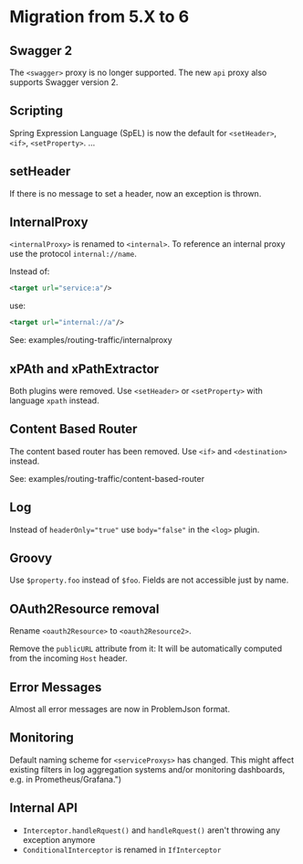 # Migration from 5.X to 6

## Swagger 2

The `<swagger>` proxy is no longer supported. The new `api` proxy also supports Swagger version 2.

## Scripting

Spring Expression Language (SpEL) is now the default for `<setHeader>`, `<if>`, `<setProperty>`. ...

## setHeader

If there is no message to set a header, now an exception is thrown.

## InternalProxy

`<internalProxy>` is renamed to `<internal>`. To reference an internal proxy use the protocol `internal://name`.

Instead of:

```xml
<target url="service:a"/>
```

use:

```xml
<target url="internal://a"/>
```

See: examples/routing-traffic/internalproxy

## xPAth and xPathExtractor
Both plugins were removed. Use `<setHeader>` or `<setProperty>` with language `xpath` instead.

## Content Based Router

The content based router has been removed. Use `<if>` and `<destination>` instead.

See: examples/routing-traffic/content-based-router

## Log

Instead of `headerOnly="true"` use `body="false"` in the `<log>` plugin.

## Groovy

Use `$property.foo` instead of `$foo`. Fields are not accessible just by name.

## OAuth2Resource removal

Rename `<oauth2Resource>` to `<oauth2Resource2>`.

Remove the `publicURL` attribute from it: It will be automatically computed from the incoming `Host` header.

## Error Messages

Almost all error messages are now in ProblemJson format.

## Monitoring

Default naming scheme for `<serviceProxys>` has changed. This might affect existing filters in log aggregation systems and/or monitoring dashboards, e.g. in Prometheus/Grafana.")

## Internal API

- `Interceptor.handleRquest()` and `handleRquest()` aren't throwing any exception anymore
- `ConditionalInterceptor` is renamed in `IfInterceptor`
